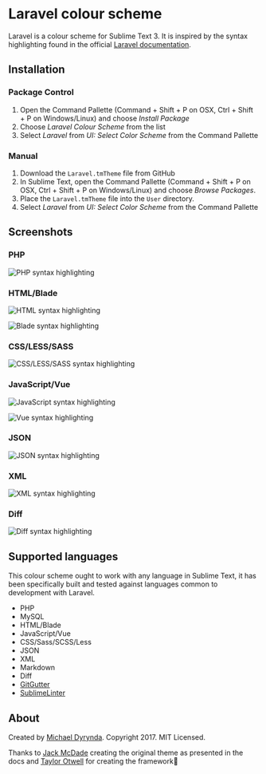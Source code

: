 # Laravel colour scheme

Laravel is a colour scheme for Sublime Text 3. It is inspired by the syntax highlighting found in the official [Laravel documentation](https://laravel.com/docs).

## Installation

### Package Control

1. Open the Command Pallette (Command + Shift + P on OSX, Ctrl + Shift + P on Windows/Linux) and choose *Install Package*
2. Choose *Laravel Colour Scheme* from the list
3. Select *Laravel* from *UI: Select Color Scheme* from the Command Pallette

### Manual

1. Download the `Laravel.tmTheme` file from GitHub
2. In Sublime Text, open the Command Pallette (Command + Shift + P on OSX, Ctrl + Shift + P on Windows/Linux) and choose *Browse Packages*.
3. Place the `Laravel.tmTheme` file into the `User` directory.
4. Select *Laravel* from *UI: Select Color Scheme* from the Command Pallette

## Screenshots

### PHP

![PHP syntax highlighting](https://raw.githubusercontent.com/michaeldyrynda/Laravel.tmTheme/master/previews/php.png)

### HTML/Blade

![HTML syntax highlighting](https://raw.githubusercontent.com/michaeldyrynda/Laravel.tmTheme/master/previews/html.png)

![Blade syntax highlighting](https://raw.githubusercontent.com/michaeldyrynda/Laravel.tmTheme/master/previews/blade.png)

### CSS/LESS/SASS

![CSS/LESS/SASS syntax highlighting](https://raw.githubusercontent.com/michaeldyrynda/Laravel.tmTheme/master/previews/scss.png)

### JavaScript/Vue

![JavaScript syntax highlighting](https://raw.githubusercontent.com/michaeldyrynda/Laravel.tmTheme/master/previews/javascript.png)

![Vue syntax highlighting](https://raw.githubusercontent.com/michaeldyrynda/Laravel.tmTheme/master/previews/vue.png)

### JSON

![JSON syntax highlighting](https://raw.githubusercontent.com/michaeldyrynda/Laravel.tmTheme/master/previews/json.png)

### XML

![XML syntax highlighting](https://raw.githubusercontent.com/michaeldyrynda/Laravel.tmTheme/master/previews/xml.png)

### Diff

![Diff syntax highlighting](https://raw.githubusercontent.com/michaeldyrynda/Laravel.tmTheme/master/previews/diff.png)

## Supported languages

This colour scheme ought to work with any language in Sublime Text, it has been specifically built and tested against languages common to development with Laravel.

* PHP
* MySQL
* HTML/Blade
* JavaScript/Vue
* CSS/Sass/SCSS/Less
* JSON
* XML
* Markdown
* Diff
* [GitGutter](https://packagecontrol.io/packages/GitGutter)
* [SublimeLinter](https://packagecontrol.io/packages/SublimeLinter)

## About

Created by [Michael Dyrynda](https://twitter.com/michaeldyrynda). Copyright 2017. MIT Licensed.

Thanks to [Jack McDade](https://twitter.com/jackmcdade) creating the original theme as presented in the docs and [Taylor Otwell](https://twitter.com/taylorotwell) for creating the framework💖
